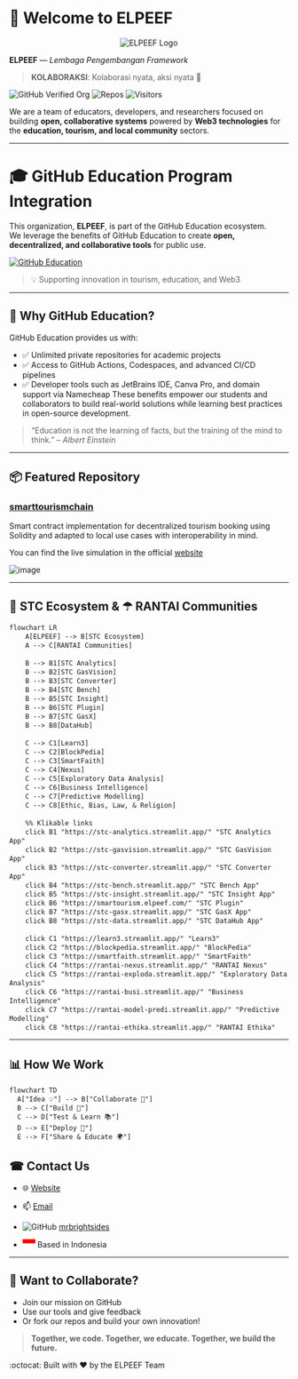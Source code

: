 # 👋 Welcome to ELPEEF

<p align="center">
  <img src="https://i.imgur.com/Rd8GyFU.png" alt="ELPEEF Logo" width="160"/>
</p>

**ELPEEF** — *Lembaga Pengembangan Framework*  
> **KOLABORAKSI**: Kolaborasi nyata, aksi nyata 🚀

![GitHub Verified Org](https://img.shields.io/badge/Verified%20Organization-✔️-brightgreen?style=flat-square&logo=github)
![Repos](https://img.shields.io/badge/Repositories-4-blue?style=flat-square)
![Visitors](https://komarev.com/ghpvc/?username=ELPEEF&style=flat-square&color=orange)

We are a team of educators, developers, and researchers focused on building **open, collaborative systems** powered by **Web3 technologies** for the **education, tourism, and local community** sectors.  

---

# 🎓 GitHub Education Program Integration

This organization, **ELPEEF**, is part of the GitHub Education ecosystem.  
We leverage the benefits of GitHub Education to create **open, decentralized, and collaborative tools** for public use.  

[![GitHub Education](https://img.shields.io/badge/GitHub-Education-blue?logo=github)](https://education.github.com/)

> 💡 Supporting innovation in tourism, education, and Web3

---

## 📘 Why GitHub Education? 

GitHub Education provides us with: 

- ✅ Unlimited private repositories for academic projects
- ✅ Access to GitHub Actions, Codespaces, and advanced CI/CD pipelines
- ✅ Developer tools such as JetBrains IDE, Canva Pro, and domain support via Namecheap These benefits empower our students and collaborators to build real-world solutions while learning best practices in open-source development.

> “Education is not the learning of facts, but the training of the mind to think.” – *Albert Einstein*

---

## 📦 Featured Repository 

### [smarttourismchain](https://github.com/ELPEEF/smarttourismchain) 

Smart contract implementation for decentralized tourism booking using Solidity and adapted to local use cases with interoperability in mind.

You can find the live simulation in the official [website](https://smartourism.elpeef.com/)

<img width="1920" height="1020" alt="image" src="https://github.com/user-attachments/assets/4321edbd-2709-47c0-9521-7a35306552e5" />

---

## 🧩 STC Ecosystem & ☂ RANTAI Communities

```mermaid
flowchart LR
    A[ELPEEF] --> B[STC Ecosystem]
    A --> C[RANTAI Communities]

    B --> B1[STC Analytics]
    B --> B2[STC GasVision]
    B --> B3[STC Converter]
    B --> B4[STC Bench]
    B --> B5[STC Insight]
    B --> B6[STC Plugin]
    B --> B7[STC GasX]
    B --> B8[DataHub]

    C --> C1[Learn3]
    C --> C2[BlockPedia]
    C --> C3[SmartFaith]
    C --> C4[Nexus]
    C --> C5[Exploratory Data Analysis]
    C --> C6[Business Intelligence]
    C --> C7[Predictive Modelling]
    C --> C8[Ethic, Bias, Law, & Religion]

    %% Klikable links
    click B1 "https://stc-analytics.streamlit.app/" "STC Analytics App"
    click B2 "https://stc-gasvision.streamlit.app/" "STC GasVision App"
    click B3 "https://stc-converter.streamlit.app/" "STC Converter App"
    click B4 "https://stc-bench.streamlit.app/" "STC Bench App"
    click B5 "https://stc-insight.streamlit.app/" "STC Insight App"
    click B6 "https://smartourism.elpeef.com/" "STC Plugin"
    click B7 "https://stc-gasx.streamlit.app/" "STC GasX App"
    click B8 "https://stc-data.streamlit.app/" "STC DataHub App"

    click C1 "https://learn3.streamlit.app/" "Learn3"
    click C2 "https://blockpedia.streamlit.app/" "BlockPedia"
    click C3 "https://smartfaith.streamlit.app/" "SmartFaith"
    click C4 "https://rantai-nexus.streamlit.app/" "RANTAI Nexus"
    click C5 "https://rantai-exploda.streamlit.app/" "Exploratory Data Analysis"
    click C6 "https://rantai-busi.streamlit.app/" "Business Intelligence"
    click C7 "https://rantai-model-predi.streamlit.app/" "Predictive Modelling"
    click C8 "https://rantai-ethika.streamlit.app/" "RANTAI Ethika"
```

---

## 📊 How We Work

```mermaid
flowchart TD
  A["Idea 💡"] --> B["Collaborate 🤝"]
  B --> C["Build 🔨"]
  C --> D["Test & Learn 📚"]
  D --> E["Deploy 🚀"]
  E --> F["Share & Educate 🌍"]
```

## ☎ Contact Us

- 🌐 <a href="https://elpeef.com">Website</a>

- 📫 <a href="mailto:webmaster@elpeef.com">Email</a>

- ![GitHub](https://img.shields.io/badge/--181717?logo=github&logoColor=white&style=flat-square) <a href="https://github.com/mrbrightsides">mrbrightsides</a>

- ![Bendera Indonesia](https://raw.githubusercontent.com/ashleedawg/flags/master/ID.png) Based in Indonesia

---

## 🙌 Want to Collaborate?

- Join our mission on GitHub
- Use our tools and give feedback
- Or fork our repos and build your own innovation!

> **Together, we code. Together, we educate. Together, we build the future.**

:octocat: Built with ❤️ by the ELPEEF Team
